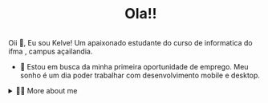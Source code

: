 <div id="user-content-toc">
  <ul align="center">
    <summary><h1 style="display: inline-block">Ola!!</h1></summary>
</div>

<!-- Presentation -->
<p>
  

  Oii 👋, Eu sou Kelve! Um apaixonado estudante do curso de informatica do ifma , campus açailandia.

  <!--
  - 🌱 I am currently studying systems analysis and development at Cruzeiro do Sul<img align="center" alt="html5" src="https://img.shields.io/badge/Edx-193A3E?style=for-the-badge&logo=edx&logoColor=white" />
  -->
  - 🔭 Estou em busca da minha primeira oportunidade de emprego. Meu sonho é um dia poder trabalhar com desenvolvimento mobile e desktop.
</p>

<!-- Dropdown -->
<details>
  <summary>👨‍💻 More about me</summary>

  - 💬 Tenho 18 anos e atualmente moro no Brasil. e possuo experiência em JavaScript, Html, Java,Css.


  - ⚡ Gosto de assistir filmes e jogar! Acredito que os nossos interesses pessoais contribuem para o surgimento de novas ideias, para a resolução de problemas e para a melhoria do mundo.
</detalhes>



<!-- Links -->

[![Instagram](https://img.shields.io/badge/Instagram-E4405F?style=for-the-badge&logo=instagram&logoColor=white)]()



<!-- Portfolio 
## Portfolio:
- []()
- []()
- []()
- []()
-->
<!-- GIF -->
<div align="left">
  
</div>

###


## 🔥 Skills
<!-- Skills: Programming Languages -->
<div style="flex-basis: 48%;">
  <h3>Working Languages</h3>
  <img align="center" alt="Js" height="30" width="40" src="https://raw.githubusercontent.com/devicons/devicon/master/icons/javascript/javascript-plain.svg">
  <img align="center" alt="Java" height="30" width="40" src="https://cdn.jsdelivr.net/gh/devicons/devicon/icons/java/java-original.svg">
  <img align="center" alt="HTML" height="30" width="40" src="https://raw.githubusercontent.com/devicons/devicon/master/icons/html5/html5-original.svg">
  <img align="center" alt="CSS" height="30" width="40" src="https://raw.githubusercontent.com/devicons/devicon/master/icons/css3/css3-original.svg">
</div>
<br/>
<!-- Skills: Tools & Frameworks -->
<div style="flex-basis: 40%;">
  <h3>Tools & Frameworks</h3>
 
</div>
  <!-- Skills: Libraries -->
<div style="flex-basis: 48%;">
  
  
</div>

<!-- GithubStats -->
### ⚙️ Estatísticas do GitHub



<table>
  <tr>
    <td>
      <img
      align="left"
        src="https://github-readme-stats.vercel.app/api/top-langs/?username=3alyef&theme=gotham&hide_border=false&include_all_commits=true&count_private=true&layout=compact"
        alt="Github Stats"
        

  </tr>
</table>
<!---
Dini021/Dini021 is a ✨ special ✨ repository because its `README.md` (this file) appears on your GitHub profile.
You can click the Preview link to take a look at your changes.
--->
